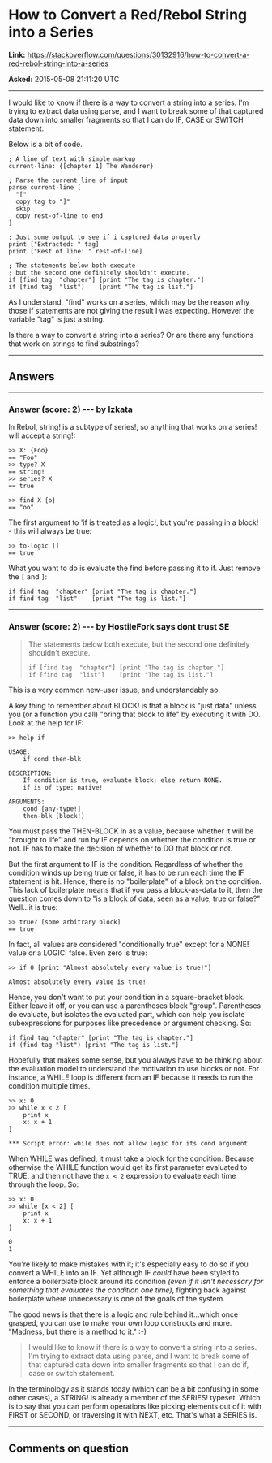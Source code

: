 # How to Convert a Red/Rebol String into a Series

**Link:**
<https://stackoverflow.com/questions/30132916/how-to-convert-a-red-rebol-string-into-a-series>

**Asked:** 2015-05-08 21:11:20 UTC

------------------------------------------------------------------------

I would like to know if there is a way to convert a string into a
series. I\'m trying to extract data using parse, and I want to break
some of that captured data down into smaller fragments so that I can do
IF, CASE or SWITCH statement.

Below is a bit of code.

    ; A line of text with simple markup
    current-line: {[chapter 1] The Wanderer}

    ; Parse the current line of input
    parse current-line [
      "["
      copy tag to "]"
      skip
      copy rest-of-line to end
    ]

    ; Just some output to see if i captured data properly
    print ["Extracted: " tag]
    print ["Rest of line: " rest-of-line]

    ; The statements below both execute
    ; but the second one definitely shouldn't execute.
    if [find tag  "chapter"] [print "The tag is chapter."]
    if [find tag  "list"]    [print "The tag is list."]

As I understand, \"find\" works on a series, which may be the reason why
those if statements are not giving the result I was expecting. However
the variable \"tag\" is just a string.

Is there a way to convert a string into a series? Or are there any
functions that work on strings to find substrings?

------------------------------------------------------------------------

## Answers

------------------------------------------------------------------------

### Answer (score: 2) --- by Izkata

In Rebol, string! is a subtype of series!, so anything that works on a
series! will accept a string!:

    >> X: {Foo}
    == "Foo"
    >> type? X
    == string!
    >> series? X
    == true

    >> find X {o}
    == "oo"

The first argument to \'if is treated as a logic!, but you\'re passing
in a block! - this will always be true:

    >> to-logic []
    == true

What you want to do is evaluate the find before passing it to if. Just
remove the `[` and `]`:

    if find tag  "chapter" [print "The tag is chapter."]
    if find tag  "list"    [print "The tag is list."]

------------------------------------------------------------------------

### Answer (score: 2) --- by HostileFork says dont trust SE

> The statements below both execute, but the second one definitely
> shouldn\'t execute.
>
>     if [find tag  "chapter"] [print "The tag is chapter."]
>     if [find tag  "list"]    [print "The tag is list."]

This is a very common new-user issue, and understandably so.

A key thing to remember about BLOCK! is that a block is \"just data\"
unless you (or a function you call) \"bring that block to life\" by
executing it with DO. Look at the help for IF:

    >> help if

    USAGE:
        if cond then-blk

    DESCRIPTION:
        If condition is true, evaluate block; else return NONE.
        if is of type: native!

    ARGUMENTS:
        cond [any-type!]
        then-blk [block!]

You must pass the THEN-BLOCK in as a value, because whether it will be
\"brought to life\" and run by IF depends on whether the condition is
true or not. IF has to make the decision of whether to DO that block or
not.

But the first argument to IF is the condition. Regardless of whether the
condition winds up being true or false, it has to be run each time the
IF statement is hit. Hence, there is no \"boilerplate\" of a block on
the condition. This lack of boilerplate means that if you pass a
block-as-data to it, then the question comes down to \"is a block of
data, seen as a value, true or false?\" Well\...it is true:

    >> true? [some arbitrary block]
    == true

In fact, all values are considered \"conditionally true\" except for a
NONE! value or a LOGIC! false. Even zero is true:

    >> if 0 [print "Almost absolutely every value is true!"]

    Almost absolutely every value is true! 

Hence, you don\'t want to put your condition in a square-bracket block.
Either leave it off, or you can use a parentheses block \"group\".
Parentheses do evaluate, but isolates the evaluated part, which can help
you isolate subexpressions for purposes like precedence or argument
checking. So:

    if find tag "chapter" [print "The tag is chapter."]
    if (find tag "list") [print "The tag is list."]

Hopefully that makes some sense, but you always have to be thinking
about the evaluation model to understand the motivation to use blocks or
not. For instance, a WHILE loop is different from an IF because it needs
to run the condition multiple times.

    >> x: 0
    >> while x < 2 [ 
        print x 
        x: x + 1 
    ]

    *** Script error: while does not allow logic for its cond argument

When WHILE was defined, it must take a block for the condition. Because
otherwise the WHILE function would get its first parameter evaluated to
TRUE, and then not have the `x < 2` expression to evaluate each time
through the loop. So:

    >> x: 0
    >> while [x < 2] [ 
        print x 
        x: x + 1 
    ]

    0
    1

You\'re likely to make mistakes with it; it\'s especially easy to do so
if you convert a WHILE into an IF. Yet although IF *could* have been
styled to enforce a boilerplate block around its condition *(even if it
isn\'t necessary for something that evaluates the condition one time)*,
fighting back against boilerplate where unnecessary is one of the goals
of the system.

The good news is that there is a logic and rule behind it\...which once
grasped, you can use to make your own loop constructs and more.
\"Madness, but there is a method to it.\" :-)

> I would like to know if there is a way to convert a string into a
> series. I\'m trying to extract data using parse, and I want to break
> some of that captured data down into smaller fragments so that I can
> do if, case or switch statement.

In the terminology as it stands today (which can be a bit confusing in
some other cases), a STRING! is already a member of the SERIES! typeset.
Which is to say that you can perform operations like picking elements
out of it with FIRST or SECOND, or traversing it with NEXT, etc. That\'s
what a SERIES is.

------------------------------------------------------------------------

## Comments on question
